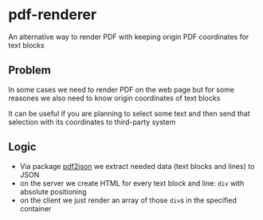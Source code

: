 # pdf-renderer
An alternative way to render PDF with keeping origin PDF coordinates for text blocks

## Problem

In some cases we need to render PDF on the web page but for some reasones we also need to know origin coordinates of text blocks

It can be useful if you are planning to select some text and then send that selection with its coordinates to third-party system

## Logic

- Via package [pdf2json](https://github.com/modesty/pdf2json) we extract needed data (text blocks and lines) to JSON
- on the server we create HTML for every text block and line: `div` with absolute positioning
- on the client we just render an array of those `div`s in the specified container